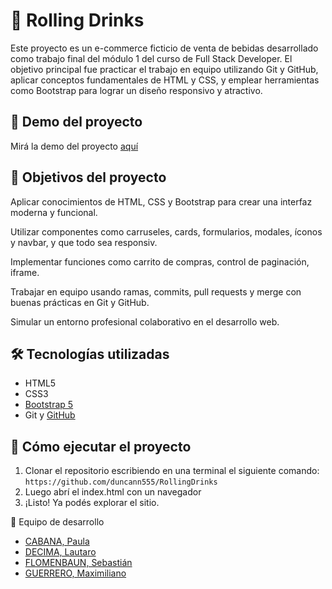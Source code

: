 # 🍷 Rolling Drinks
Este proyecto es un e-commerce ficticio de venta de bebidas desarrollado como trabajo final del módulo 1 del curso de Full Stack Developer. El objetivo principal fue practicar el trabajo en equipo utilizando Git y GitHub, aplicar conceptos fundamentales de HTML y CSS, y emplear herramientas como Bootstrap para lograr un diseño responsivo y atractivo.

## 🔗 Demo del proyecto
Mirá la demo del proyecto [aquí](https://rollingdrinks.netlify.app/)

## 🎯 Objetivos del proyecto
Aplicar conocimientos de HTML, CSS y Bootstrap para crear una interfaz moderna y funcional.

Utilizar componentes como carruseles, cards, formularios, modales, íconos y navbar, y que todo sea responsiv.

Implementar funciones como carrito de compras, control de paginación, iframe.

Trabajar en equipo usando ramas, commits, pull requests y merge con buenas prácticas en Git y GitHub.

Simular un entorno profesional colaborativo en el desarrollo web.

## 🛠️ Tecnologías utilizadas
- HTML5
- CSS3
- [Bootstrap 5](https://getbootstrap.com/)
- Git y [GitHub](https://github.com/)

## 🚀 Cómo ejecutar el  proyecto
1. Clonar el repositorio escribiendo en una terminal el siguiente comando: `https://github.com/duncann555/RollingDrinks`
1. Luego abrí el index.html con un navegador
1. ¡Listo! Ya podés explorar el sitio.

👥 Equipo de desarrollo
- [CABANA, Paula](https://github.com/TaliCabana)
- [DECIMA, Lautaro](https://github.com/laudecima5)
- [FLOMENBAUN, Sebastián](https://github.com/duncann555)
- [GUERRERO, Maximiliano](https://github.com/maxiguerrero767)
